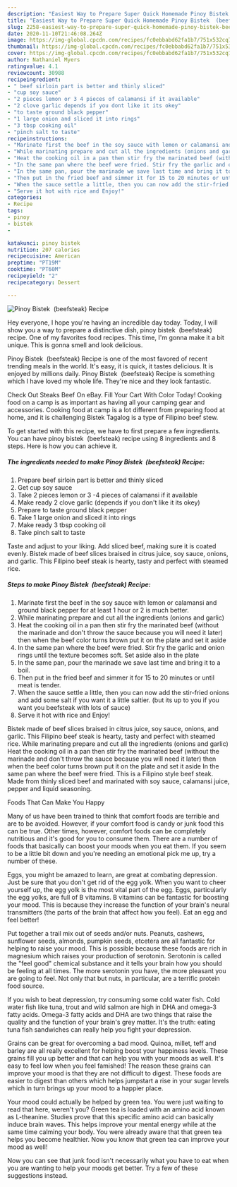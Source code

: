 ```yaml
---
description: "Easiest Way to Prepare Super Quick Homemade Pinoy Bistek  (beefsteak) Recipe"
title: "Easiest Way to Prepare Super Quick Homemade Pinoy Bistek  (beefsteak) Recipe"
slug: 2258-easiest-way-to-prepare-super-quick-homemade-pinoy-bistek-beefsteak-recipe
date: 2020-11-10T21:46:08.264Z
image: https://img-global.cpcdn.com/recipes/fc0ebbabd62fa1b7/751x532cq70/pinoy-bistek-beefsteak-recipe-recipe-main-photo.jpg
thumbnail: https://img-global.cpcdn.com/recipes/fc0ebbabd62fa1b7/751x532cq70/pinoy-bistek-beefsteak-recipe-recipe-main-photo.jpg
cover: https://img-global.cpcdn.com/recipes/fc0ebbabd62fa1b7/751x532cq70/pinoy-bistek-beefsteak-recipe-recipe-main-photo.jpg
author: Nathaniel Myers
ratingvalue: 4.1
reviewcount: 30988
recipeingredient:
- " beef sirloin part is better and thinly sliced"
- "cup soy sauce"
- "2 pieces lemon or 3 4 pieces of calamansi if it available"
- "2 clove garlic depends if you dont like it its okey"
- "to taste ground black pepper"
- "1 large onion and sliced it into rings"
- "3 tbsp cooking oil"
- "pinch salt to taste"
recipeinstructions:
- "Marinate first the beef in the soy sauce with lemon or calamansi and ground black pepper for at least 1 hour or 2 is much better."
- "While marinating prepare and cut all the ingredients (onions and garlic)"
- "Heat the cooking oil in a pan then stir fry the marinated beef (without the marinade and don&#39;t throw the sauce because you will need it later) then when the beef color turns brown put it on the plate and set it aside"
- "In the same pan where the beef were fried. Stir fry the garlic and onion rings until the texture becomes soft. Set aside also in the plate"
- "In the same pan, pour the marinade we save last time and bring it to a boil."
- "Then put in the fried beef and simmer it for 15 to 20 minutes or until meat is tender."
- "When the sauce settle a little, then you can now add the stir-fried onions and add some salt if you want it a little saltier. (but its up to you if you want you beefsteak with lots of sauce)"
- "Serve it hot with rice and Enjoy!"
categories:
- Recipe
tags:
- pinoy
- bistek
- 

katakunci: pinoy bistek  
nutrition: 207 calories
recipecuisine: American
preptime: "PT19M"
cooktime: "PT60M"
recipeyield: "2"
recipecategory: Dessert

---
```



![Pinoy Bistek  (beefsteak) Recipe](https://img-global.cpcdn.com/recipes/fc0ebbabd62fa1b7/751x532cq70/pinoy-bistek-beefsteak-recipe-recipe-main-photo.jpg)

Hey everyone, I hope you're having an incredible day today. Today, I will show you a way to prepare a distinctive dish, pinoy bistek  (beefsteak) recipe. One of my favorites food recipes. This time, I'm gonna make it a bit unique. This is gonna smell and look delicious.

Pinoy Bistek  (beefsteak) Recipe is one of the most favored of recent trending meals in the world. It's easy, it is quick, it tastes delicious. It is enjoyed by millions daily. Pinoy Bistek  (beefsteak) Recipe is something which I have loved my whole life. They're nice and they look fantastic.

Check Out Steaks Beef On eBay. Fill Your Cart With Color Today! Cooking food on a camp is as important as having all your camping gear and accessories. Cooking food at camp is a lot different from preparing food at home, and it is challenging Bistek Tagalog is a type of Filipino beef stew.


To get started with this recipe, we have to first prepare a few ingredients. You can have pinoy bistek  (beefsteak) recipe using 8 ingredients and 8 steps. Here is how you can achieve it.

<!--inarticleads1-->

##### The ingredients needed to make Pinoy Bistek  (beefsteak) Recipe:

1. Prepare  beef sirloin part is better and thinly sliced
1. Get cup soy sauce
1. Take 2 pieces lemon or 3 -4 pieces of calamansi if it available
1. Make ready 2 clove garlic (depends if you don&#39;t like it its okey)
1. Prepare to taste ground black pepper
1. Take 1 large onion and sliced it into rings
1. Make ready 3 tbsp cooking oil
1. Take pinch salt to taste


Taste and adjust to your liking. Add sliced beef, making sure it is coated evenly. Bistek made of beef slices braised in citrus juice, soy sauce, onions, and garlic. This Filipino beef steak is hearty, tasty and perfect with steamed rice. 

<!--inarticleads2-->

##### Steps to make Pinoy Bistek  (beefsteak) Recipe:

1. Marinate first the beef in the soy sauce with lemon or calamansi and ground black pepper for at least 1 hour or 2 is much better.
1. While marinating prepare and cut all the ingredients (onions and garlic)
1. Heat the cooking oil in a pan then stir fry the marinated beef (without the marinade and don&#39;t throw the sauce because you will need it later) then when the beef color turns brown put it on the plate and set it aside
1. In the same pan where the beef were fried. Stir fry the garlic and onion rings until the texture becomes soft. Set aside also in the plate
1. In the same pan, pour the marinade we save last time and bring it to a boil.
1. Then put in the fried beef and simmer it for 15 to 20 minutes or until meat is tender.
1. When the sauce settle a little, then you can now add the stir-fried onions and add some salt if you want it a little saltier. (but its up to you if you want you beefsteak with lots of sauce)
1. Serve it hot with rice and Enjoy!


Bistek made of beef slices braised in citrus juice, soy sauce, onions, and garlic. This Filipino beef steak is hearty, tasty and perfect with steamed rice. While marinating prepare and cut all the ingredients (onions and garlic) Heat the cooking oil in a pan then stir fry the marinated beef (without the marinade and don&#39;t throw the sauce because you will need it later) then when the beef color turns brown put it on the plate and set it aside In the same pan where the beef were fried. This is a Filipino style beef steak. Made from thinly sliced beef and marinated with soy sauce, calamansi juice, pepper and liquid seasoning. 

Foods That Can Make You Happy


Many of us have been trained to think that comfort foods are terrible and are to be avoided. However, if your comfort food is candy or junk food this can be true. Other times, however, comfort foods can be completely nutritious and it's good for you to consume them. There are a number of foods that basically can boost your moods when you eat them. If you seem to be a little bit down and you're needing an emotional pick me up, try a number of these.

Eggs, you might be amazed to learn, are great at combating depression. Just be sure that you don't get rid of the egg yolk. When you want to cheer yourself up, the egg yolk is the most vital part of the egg. Eggs, particularly the egg yolks, are full of B vitamins. B vitamins can be fantastic for boosting your mood. This is because they increase the function of your brain's neural transmitters (the parts of the brain that affect how you feel). Eat an egg and feel better!

Put together a trail mix out of seeds and/or nuts. Peanuts, cashews, sunflower seeds, almonds, pumpkin seeds, etcetera are all fantastic for helping to raise your mood. This is possible because these foods are rich in magnesium which raises your production of serotonin. Serotonin is called the "feel good" chemical substance and it tells your brain how you should be feeling at all times. The more serotonin you have, the more pleasant you are going to feel. Not only that but nuts, in particular, are a terrific protein food source.

If you wish to beat depression, try consuming some cold water fish. Cold water fish like tuna, trout and wild salmon are high in DHA and omega-3 fatty acids. Omega-3 fatty acids and DHA are two things that raise the quality and the function of your brain's grey matter. It's the truth: eating tuna fish sandwiches can really help you fight your depression. 

Grains can be great for overcoming a bad mood. Quinoa, millet, teff and barley are all really excellent for helping boost your happiness levels. These grains fill you up better and that can help you with your moods as well. It's easy to feel low when you feel famished! The reason these grains can improve your mood is that they are not difficult to digest. These foods are easier to digest than others which helps jumpstart a rise in your sugar levels which in turn brings up your mood to a happier place.

Your mood could actually be helped by green tea. You were just waiting to read that here, weren't you? Green tea is loaded with an amino acid known as L-theanine. Studies prove that this specific amino acid can basically induce brain waves. This helps improve your mental energy while at the same time calming your body. You were already aware that that green tea helps you become healthier. Now you know that green tea can improve your mood as well!

Now you can see that junk food isn't necessarily what you have to eat when you are wanting to help your moods get better. Try  a few  of  these  suggestions  instead.

